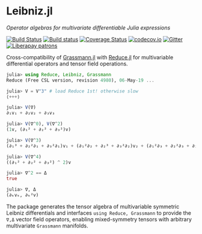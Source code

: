 # Leibniz.jl

*Operator algebras for multivariate differentiable Julia expressions*

[![Build Status](https://travis-ci.org/chakravala/Leibniz.jl.svg?branch=master)](https://travis-ci.org/chakravala/Leibniz.jl)
[![Build status](https://ci.appveyor.com/api/projects/status/xb03dyfvhni6vrj5?svg=true)](https://ci.appveyor.com/project/chakravala/leibniz-jl)
[![Coverage Status](https://coveralls.io/repos/chakravala/Leibniz.jl/badge.svg?branch=master&service=github)](https://coveralls.io/github/chakravala/Leibniz.jl?branch=master)
[![codecov.io](http://codecov.io/github/chakravala/Leibniz.jl/coverage.svg?branch=master)](http://codecov.io/github/chakravala/Leibniz.jl?branch=master)
[![Gitter](https://badges.gitter.im/Grassmann-jl/community.svg)](https://gitter.im/Grassmann-jl/community?utm_source=badge&utm_medium=badge&utm_campaign=pr-badge)
[![Liberapay patrons](https://img.shields.io/liberapay/patrons/chakravala.svg)](https://liberapay.com/chakravala)

Cross-compatibility of [Grassmann.jl](https://github.com/chakravala/Grassmann.jl) with [Reduce.jl](https://github.com/chakravala/Reduce.jl) for multivariable differential operators and tensor field operations.

```Julia
julia> using Reduce, Leibniz, Grassmann
Reduce (Free CSL version, revision 4980), 06-May-19 ...

julia> V = V"3" # load Reduce 1st! otherwise slow
⟨+++⟩

julia> V(∇)
∂₁v₁ + ∂₂v₂ + ∂₃v₃

julia> V(∇^0), V(∇^2)
(1v, (∂₁² + ∂₂² + ∂₃²)v)

julia> V(∇^3)
(∂₁³ + ∂₂²∂₁ + ∂₃²∂₁)v₁ + (∂₁²∂₂ + ∂₂³ + ∂₃²∂₂)v₂ + (∂₁²∂₃ + ∂₂²∂₃ + ∂₃³)v₃

julia> V(∇^4)
((∂₁² + ∂₂² + ∂₃²) ^ 2)v

julia> ∇^2 == Δ
true

julia> ∇, Δ
(∂ₖvₖ, ∂ₖ²v)

```

The package generates the tensor algebra of multivariable symmetric Leibniz differentials and interfaces `using Reduce, Grassmann` to provide the `∇,Δ` vector field operators, enabling  mixed-symmetry tensors with arbitrary multivariate `Grassmann` manifolds.
